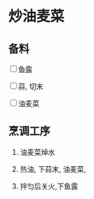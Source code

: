 

# 炒油麦菜

## 备料

<label><input type="checkbox">鱼露</label>

<label><input type="checkbox">蒜, 切末</label>

<label><input type="checkbox">油麦菜</label>

## 烹调工序

1. 油麦菜焯水

2. 热油, 下蒜末, 油麦菜, 

3. 拌匀后关火,下鱼露



